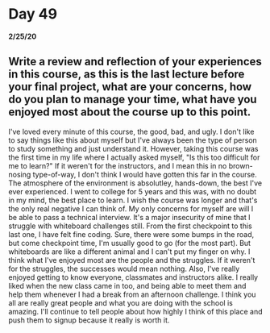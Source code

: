 # Day 49
__2/25/20__

## Write a review and reflection of your experiences in this course, as this is the last lecture before your final project, what are your concerns, how do you plan to manage your time, what have you enjoyed most about the course up to this point.
I've loved every minute of this course, the good, bad, and ugly. I don't like to say things like this about myself but I've always been the type of person to study something and just understand it. However, taking this course was the first time in my life where I actually asked myself, "Is this too difficult for me to learn?" If it weren't for the instructors, and I mean this in no brown-nosing type-of-way, I don't think I would have gotten this far in the course. The atmosphere of the environment is absolutley, hands-down, the best I've ever experienced. I went to college for 5 years and this was, with no doubt in my mind, the best place to learn. I wish the course was longer and that's the only real negative I can think of.
My only concerns for myself are will I be able to pass a technical interview. It's a major insecurity of mine that I struggle with whiteboard challenges still. From the first checkpoint to this last one, I have felt fine coding. Sure, there were some bumps in the road, but come checkpoint time, I'm usually good to go (for the most part). But whiteboards are like a different animal and I can't put my finger on why. 
I think what I've enjoyed most are the people and the struggles. If it weren't for the struggles, the successes would mean nothing. Also, I've really enjoyed getting to know everyone, classmates and instructors alike. I really liked when the new class came in too, and being able to meet them and help them whenever I had a break from an afternoon challenge. I think you all are really great people and what you are doing with the school is amazing. I'll continue to tell people about how highly I think of this place and push them to signup because it really is worth it.